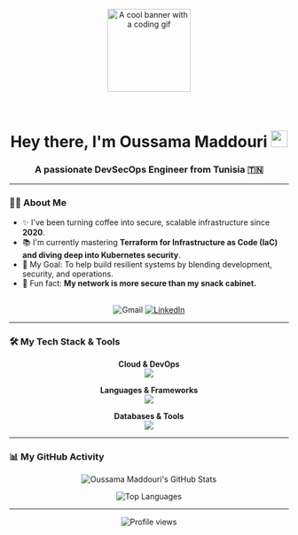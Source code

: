<!-- 
====================================================================================================
  Hey Oussama! This is the fixed version. 
  The huge banner image has been resized to look perfect.
  
  Your GitHub username 'xoblite2905' is still set correctly.
====================================================================================================
-->

<div align="center">

  <!-- BANNER IMAGE -->
  <!-- 💡 I've changed the width here from "100%" to "750" to make it look much better! -->
  <img 
    src="https://media.giphy.com/media/M9gbBd9nbDrOTu1Mqx/giphy.gif"
    alt="A cool banner with a coding gif"
    width="150" 
  />

  <br>

  <!-- PROFILE INTRO -->
  <h1>
    Hey there, I'm Oussama Maddouri
    <img src="https://media.giphy.com/media/hvRJCLFzcasrR4ia7z/giphy.gif" width="30px"/>
  </h1>
  <h3>A passionate DevSecOps Engineer from Tunisia 🇹🇳</h3>

</div>

---

### 👨‍💻 About Me

<!-- You can personalize the bold text below to match your journey perfectly! -->
- ✨ I've been turning coffee into secure, scalable infrastructure since **2020**.
- 📚 I'm currently mastering **Terraform for Infrastructure as Code (IaC) and diving deep into Kubernetes security**.
- 🎯 My Goal: To help build resilient systems by blending development, security, and operations.
- 🎲 Fun fact: **My network is more secure than my snack cabinet.**

<br>

<div align="center">
  <a href="mailto:oussamamaddouri108@gmail.com" style="text-decoration:none;">
    <img src="https://img.shields.io/badge/Gmail-D14836?style=for-the-badge&logo=gmail&logoColor=white" alt="Gmail"/>
  </a>
  <!-- IMPORTANT: Replace "YOUR-LINKEDIN-PROFILE" with your actual LinkedIn profile name -->
  <a href="https://www.linkedin.com/in/maddouriouss/" target="_blank">
    <img src="https://img.shields.io/badge/LinkedIn-0077B5?style=for-the-badge&logo=linkedin&logoColor=white" alt="LinkedIn"/>
  </a>
</div>

---

### 🛠️ My Tech Stack & Tools

<p align="center">
  <strong>Cloud & DevOps</strong><br>
  <img src="https://skillicons.dev/icons?i=aws,azure,docker,linux,redhat,ubuntu,git,github,nginx,apache" />
</p>

<p align="center">
  <strong>Languages & Frameworks</strong><br>
  <img src="https://skillicons.dev/icons?i=python,javascript,c,html,css,react,nextjs,nodejs,fastapi,tailwindcss" />
</p>

<p align="center">
  <strong>Databases & Tools</strong><br>
  <img src="https://skillicons.dev/icons?i=postgresql,mysql,graphql,vscode" />
</p>

---

### 📊 My GitHub Activity

<!-- Your username is already set here! -->
<p align="center">
  <img src="https://github-readme-stats.vercel.app/api?username=xoblite2905&show_icons=true&theme=tokyonight&rank_icon=github" alt="Oussama Maddouri's GitHub Stats"/>
</p>
<p align="center">
  <img src="https://github-readme-stats.vercel.app/api/top-langs/?username=xoblite2905&layout=compact&theme=tokyonight" alt="Top Languages"/>
</p>

---

<p align="center">
  <img src="https://komarev.com/ghpvc/?username=xoblite2905&color=blueviolet" alt="Profile views">
</p>
